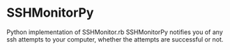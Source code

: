 # SSHMonitorPy
Python implementation of SSHMonitor.rb
SSHMonitorPy notifies you of any ssh attempts to your computer, whether the attempts are successful or not.
